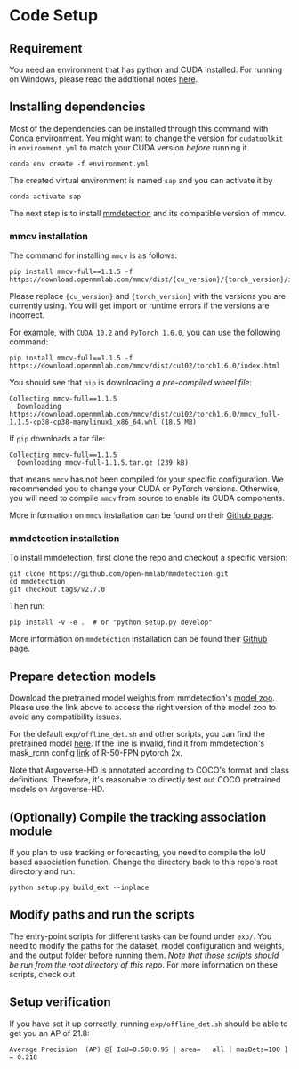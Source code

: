 # Code Setup

## Requirement
You need an environment that has python and CUDA installed. For running on Windows, please read the additional notes [here](win_note.md).


## Installing dependencies

Most of the dependencies can be installed through this command with Conda environment. You might want to change the version for `cudatoolkit` in `environment.yml` to match your CUDA version <em>before</em> running it.

```
conda env create -f environment.yml
```

The created virtual environment is named `sap` and you can activate it by
```
conda activate sap
```

The next step is to install [mmdetection](https://github.com/open-mmlab/mmdetection) and its compatible version of mmcv. 

### mmcv installation

The command for installing `mmcv` is as follows:
```shell
pip install mmcv-full==1.1.5 -f https://download.openmmlab.com/mmcv/dist/{cu_version}/{torch_version}/index.html
```

Please replace `{cu_version}` and ``{torch_version}`` with the versions you are currently using.
You will get import or runtime errors if the versions are incorrect.

For example, with ``CUDA 10.2`` and ``PyTorch 1.6.0``, you can use the following command:

```shell
pip install mmcv-full==1.1.5 -f https://download.openmmlab.com/mmcv/dist/cu102/torch1.6.0/index.html
```
You should see that `pip` is downloading *a pre-compiled wheel file*:
```
Collecting mmcv-full==1.1.5
  Downloading https://download.openmmlab.com/mmcv/dist/cu102/torch1.6.0/mmcv_full-1.1.5-cp38-cp38-manylinux1_x86_64.whl (18.5 MB)
```

If `pip` downloads a tar file:
```
Collecting mmcv-full==1.1.5
  Downloading mmcv-full-1.1.5.tar.gz (239 kB)
```
that means `mmcv` has not been compiled for your specific configuration.
We recommended you to change your CUDA or PyTorch versions.
Otherwise, you will need to compile `mmcv` from source to enable its CUDA components.

More information on `mmcv` installation can be found on their [Github page](https://github.com/open-mmlab/mmcv/).

### mmdetection installation

To install mmdetection, first clone the repo and checkout a specific version:
```
git clone https://github.com/open-mmlab/mmdetection.git
cd mmdetection
git checkout tags/v2.7.0
```

Then run:
```
pip install -v -e .  # or "python setup.py develop"
```

More information on `mmdetection` installation can be found their [Github page](https://github.com/open-mmlab/mmdetection/blob/master/docs/get_started.md).


## Prepare detection models

Download the pretrained model weights from mmdetection's [model zoo](https://github.com/open-mmlab/mmdetection/blob/3e902c3afc62693a71d672edab9b22e35f7d4776/docs/model_zoo.md). Please use the link above to access the right version of the model zoo to avoid any compatibility issues.

For the default `exp/offline_det.sh` and other scripts, you can find the pretrained model [here](https://download.openmmlab.com/mmdetection/v2.0/mask_rcnn/mask_rcnn_r50_fpn_2x_coco/mask_rcnn_r50_fpn_2x_coco_bbox_mAP-0.392__segm_mAP-0.354_20200505_003907-3e542a40.pth).
If the line is invalid, find it from mmdetection's mask_rcnn config [link](https://github.com/open-mmlab/mmdetection/tree/master/configs/mask_rcnn) of R-50-FPN pytorch 2x.

Note that Argoverse-HD is annotated according to COCO's format and class definitions. Therefore, it's reasonable to directly test out COCO pretrained models on Argoverse-HD.


## (Optionally) Compile the tracking association module
If you plan to use tracking or forecasting, you need to compile the IoU based association function. Change the directory back to this repo's root directory and run:
```
python setup.py build_ext --inplace
```


## Modify paths and run the scripts
The entry-point scripts for different tasks can be found under `exp/`. You need to modify the paths for the dataset, model configuration and weights, and the output folder before running them. <em>Note that those scripts should be run from the root directory of this repo</em>. For more information on these scripts, check out 

## Setup verification

If you have set it up correctly, running `exp/offline_det.sh` should be able to get you an AP of 21.8:
```
Average Precision  (AP) @[ IoU=0.50:0.95 | area=   all | maxDets=100 ] = 0.218
```

